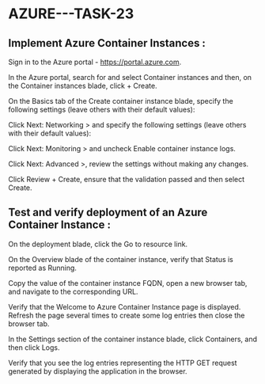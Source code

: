 # AZURE---TASK-23

## Implement Azure Container Instances :


Sign in to the Azure portal - https://portal.azure.com.

In the Azure portal, search for and select Container instances and then, on the Container instances blade, click + Create.

On the Basics tab of the Create container instance blade, specify the following settings (leave others with their default values):

Click Next: Networking > and specify the following settings (leave others with their default values):

Click Next: Monitoring > and uncheck Enable container instance logs.

Click Next: Advanced >, review the settings without making any changes.

Click Review + Create, ensure that the validation passed and then select Create.

## Test and verify deployment of an Azure Container Instance :


On the deployment blade, click the Go to resource link.

On the Overview blade of the container instance, verify that Status is reported as Running.

Copy the value of the container instance FQDN, open a new browser tab, and navigate to the corresponding URL.

Verify that the Welcome to Azure Container Instance page is displayed. Refresh the page several times to create some log entries then close the browser tab.

In the Settings section of the container instance blade, click Containers, and then click Logs.

Verify that you see the log entries representing the HTTP GET request generated by displaying the application in the browser.



